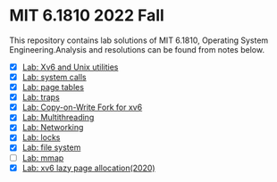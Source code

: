 # MIT 6.1810 2022 Fall

This repository contains lab solutions of MIT 6.1810, Operating System Engineering.Analysis and resolutions can be found from notes below.

- [x] [Lab: Xv6 and Unix utilities](01-util.md)
- [x] [Lab: system calls](02-syscall.md)
- [x] [Lab: page tables](03-pgtbl.md)
- [x] [Lab: traps](04-traps.md)
- [x] [Lab: Copy-on-Write Fork for xv6](05-cow.md)
- [x] [Lab: Multithreading](06-thread.md)
- [x] [Lab: Networking](07-net.md)
- [x] [Lab: locks](08-lock.md)
- [x] [Lab: file system](09-fs.md)
- [ ] [Lab: mmap](10-mmap.md)
- [x] [Lab: xv6 lazy page allocation(2020)](11-lazy.md)
